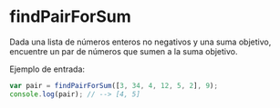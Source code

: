 # findPairForSum

Dada una lista de números enteros no negativos y una suma objetivo, encuentre un par de números que sumen a la suma objetivo.


Ejemplo de entrada:

```js
var pair = findPairForSum([3, 34, 4, 12, 5, 2], 9);
console.log(pair); // --> [4, 5]

```
